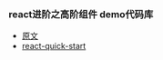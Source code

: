 ### react进阶之高阶组件 demo代码库

- [原文](https://github.com/sunyongjian/blog/issues/25)
- [react-quick-start](https://github.com/sunyongjian/react-quick-start)
